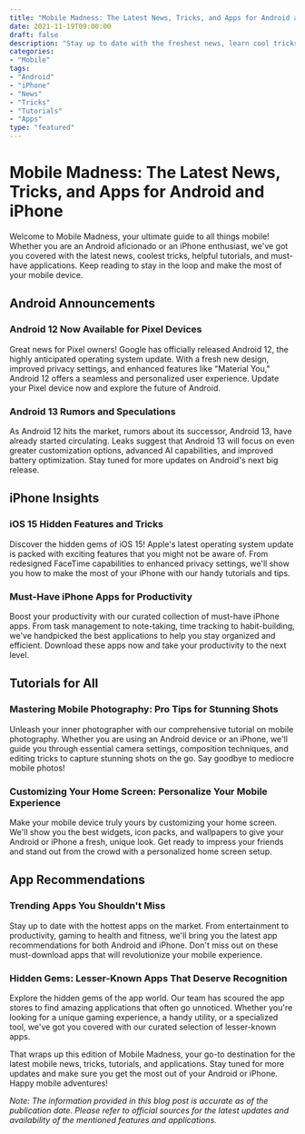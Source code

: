 ```yaml
--- 
title: "Mobile Madness: The Latest News, Tricks, and Apps for Android and iPhone"
date: 2021-11-19T09:00:00
draft: false
description: "Stay up to date with the freshest news, learn cool tricks, explore helpful tutorials, and discover must-have applications for Android and iPhone."
categories:
- "Mobile"
tags:
- "Android"
- "iPhone"
- "News"
- "Tricks"
- "Tutorials"
- "Apps"
type: "featured"
---
```


# Mobile Madness: The Latest News, Tricks, and Apps for Android and iPhone

Welcome to Mobile Madness, your ultimate guide to all things mobile! Whether you are an Android aficionado or an iPhone enthusiast, we've got you covered with the latest news, coolest tricks, helpful tutorials, and must-have applications. Keep reading to stay in the loop and make the most of your mobile device.

## Android Announcements

### Android 12 Now Available for Pixel Devices

Great news for Pixel owners! Google has officially released Android 12, the highly anticipated operating system update. With a fresh new design, improved privacy settings, and enhanced features like "Material You," Android 12 offers a seamless and personalized user experience. Update your Pixel device now and explore the future of Android.

### Android 13 Rumors and Speculations

As Android 12 hits the market, rumors about its successor, Android 13, have already started circulating. Leaks suggest that Android 13 will focus on even greater customization options, advanced AI capabilities, and improved battery optimization. Stay tuned for more updates on Android's next big release.

## iPhone Insights

### iOS 15 Hidden Features and Tricks

Discover the hidden gems of iOS 15! Apple's latest operating system update is packed with exciting features that you might not be aware of. From redesigned FaceTime capabilities to enhanced privacy settings, we'll show you how to make the most of your iPhone with our handy tutorials and tips.

### Must-Have iPhone Apps for Productivity

Boost your productivity with our curated collection of must-have iPhone apps. From task management to note-taking, time tracking to habit-building, we've handpicked the best applications to help you stay organized and efficient. Download these apps now and take your productivity to the next level.

## Tutorials for All

### Mastering Mobile Photography: Pro Tips for Stunning Shots

Unleash your inner photographer with our comprehensive tutorial on mobile photography. Whether you are using an Android device or an iPhone, we'll guide you through essential camera settings, composition techniques, and editing tricks to capture stunning shots on the go. Say goodbye to mediocre mobile photos!

### Customizing Your Home Screen: Personalize Your Mobile Experience

Make your mobile device truly yours by customizing your home screen. We'll show you the best widgets, icon packs, and wallpapers to give your Android or iPhone a fresh, unique look. Get ready to impress your friends and stand out from the crowd with a personalized home screen setup.

## App Recommendations

### Trending Apps You Shouldn't Miss

Stay up to date with the hottest apps on the market. From entertainment to productivity, gaming to health and fitness, we'll bring you the latest app recommendations for both Android and iPhone. Don't miss out on these must-download apps that will revolutionize your mobile experience.

### Hidden Gems: Lesser-Known Apps That Deserve Recognition

Explore the hidden gems of the app world. Our team has scoured the app stores to find amazing applications that often go unnoticed. Whether you're looking for a unique gaming experience, a handy utility, or a specialized tool, we've got you covered with our curated selection of lesser-known apps.

That wraps up this edition of Mobile Madness, your go-to destination for the latest mobile news, tricks, tutorials, and applications. Stay tuned for more updates and make sure you get the most out of your Android or iPhone. Happy mobile adventures!

*Note: The information provided in this blog post is accurate as of the publication date. Please refer to official sources for the latest updates and availability of the mentioned features and applications.*
